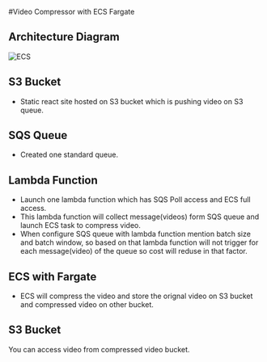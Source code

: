 #Video Compressor with ECS Fargate

## Architecture Diagram

![ECS](https://github.com/harsh-viradia/video-compressor/assets/140060556/a1c6048d-e438-4c47-b9ec-6a6e89f1f214)



## S3 Bucket

- Static react site hosted on S3 bucket which is pushing video on S3 queue.

## SQS Queue

- Created one standard queue.

## Lambda Function

- Launch one lambda function which has SQS Poll access and ECS full access.
- This lambda function will collect message(videos) form SQS queue and launch ECS task to compress video.
- When configure SQS queue with lambda function mention batch size and batch window, so based on that lambda function will not trigger for each message(video) of the queue so cost will reduse in that factor.

## ECS with Fargate

- ECS will compress the video and store the orignal video on S3 bucket and compressed video on other bucket.

## S3 Bucket

You can access video from compressed video bucket.